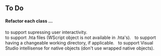 ## To Do

#### Refactor each class ...

to support supressing user interactivity.  
to support .hta files (WScript object is not available in .hta's).   
to support having a changeable working directory, if applicable.   
to support Visual Studio intellisense for native objects (don't use wrapped native objects).  
